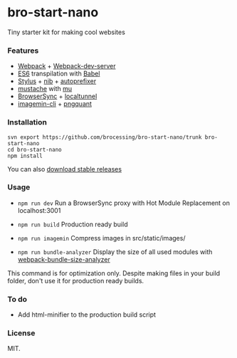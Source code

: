 bro-start-nano
=====

Tiny starter kit for making cool websites

### Features
- [Webpack](https://github.com/webpack/webpack) + [Webpack-dev-server](https://github.com/webpack/webpack-dev-server)
- [ES6](https://github.com/lukehoban/es6features#readme) transpilation with [Babel](https://github.com/babel/babel)
- [Stylus](https://github.com/stylus/stylus/) + [nib](https://github.com/tj/nib) + [autoprefixer](https://github.com/jescalan/autoprefixer-stylus)
- [mustache](https://mustache.github.io/) with [mu](https://github.com/raycmorgan/Mu)
- [BrowserSync](https://github.com/BrowserSync/browser-sync) + [localtunnel](https://github.com/localtunnel/localtunnel)
- [imagemin-cli](https://github.com/imagemin/imagemin-cli) + [pngquant](https://github.com/imagemin/imagemin-pngquant)


### Installation
```
svn export https://github.com/brocessing/bro-start-nano/trunk bro-start-nano
cd bro-start-nano
npm install
```
You can also [download stable releases](https://github.com/brocessing/bro-start-nano/releases)


### Usage
- `npm run dev`
Run a BrowserSync proxy with Hot Module Replacement on localhost:3001

- `npm run build`
Production ready build

- `npm run imagemin`
Compress images in src/static/images/

- `npm run bundle-analyzer`
Display the size of all used modules with [webpack-bundle-size-analyzer](https://github.com/robertknight/webpack-bundle-size-analyzer)

This command is for optimization only. Despite making files in your build folder,
don't use it for production ready builds.

### To do
- Add html-minifier to the production build script

### License
MIT.
